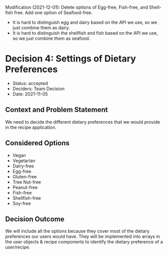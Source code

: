 Modification (2021-12-01): Delete options of Egg-free, Fish-free, and Shell-fish free. Add one option of Seafood-free.
* It is hard to distinguish egg and dairy based on the API we use, so we just combine them as dairy.
* It is hard to distinguish the shellfish and fish based on the API we use, so we just combine them as seafood.


# Decision 4: Settings of Dietary Preferences

* Status: accepted
* Deciders: Team Decision
* Date: 2021-11-05

## Context and Problem Statement

We need to decide the different dietary preferences that we would provide in the recipe application.

## Considered Options

* Vegan
* Vegetarian
* Dairy-free
* Egg-free
* Gluten-free
* Tree Nut-free
* Peanut-free
* Fish-free
* Shellfish-free
* Soy-free

## Decision Outcome

We will include all the options because they cover most of the dietary preferences our users would have. They will be implemented into arrays in the user objects & recipe components to identify the dietary preference of a user/recipe.
